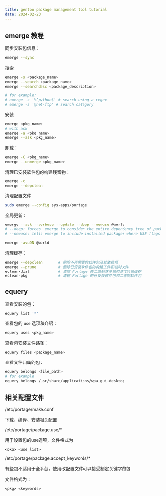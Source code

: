 ```yaml
---
title: gentoo package management tool tutorial
date: 2024-02-23
---
```



## emerge 教程

同步安装包信息：

```sh
emerge --sync
```

搜索

```sh
emerge -s <package_name>
emerge --search <package_name>
emerge --searchdesc <package_description>

# for example: 
# emerge -s '%^python$' # search using a regex
# emerge -s '@net-ftp' # search catagory
```

安装

```sh
emerge <pkg_name>
# with ask
emerge -a <pkg_name>
emerge --ask <pkg_name>
```

卸载：

```sh
emerge -C <pkg_name>
emerge --unmerge <pkg_name>
```

清理已安装软件包的构建残留物：

```sh
emerge -c
emerge --depclean
```

清理配置文件

```sh
sudo emerge --config sys-apps/portage  
```

全局更新：

```sh
emerge --ask --verbose --update --deep --newuse @world
# --deep: forces  emerge to consider the entire dependency tree of packages, instead of checking only the immediate dependencies of the packages.
# --newuse: tells emerge to include installed packages where USE flags have changed since compilation.

emerge -avuDN @world
```

清理缓存：

```sh
emerge --depclean       # 删除不再需要的软件包及其依赖项
emerge --prune          # 删除已安装软件包的构建工件和临时文件
eclean-dist             # 清理 Portage 的二进制软件包和源代码包缓存
eclean-pkg              # 清理 Portage 的已安装软件包和二进制软件包
```

## equery

查看安装的包：

```sh
equery list '*'
```

查看包的 `use` 选项和介绍：

```sh
equery uses <pkg_name>
```

查看包安装文件路径：

```sh
equery files <package_name>
```

查看文件归属的包：

```sh
equery belongs <file_path>
# for example
equery belongs /usr/share/applications/wpa_gui.desktop
```


## 相关配置文件

/etc/portage/make.conf

下载、编译、安装相关配置

/etc/portage/package.use/*

用于设置包的use选项，文件格式为

```
<pkg> <use_list>
```

/etc/portage/package.accept_keywords/*

有些包不适用于全平台，使用改配置文件可以接受制定关键字的包

文件格式为：

```
<pkg> <keywords>
```
